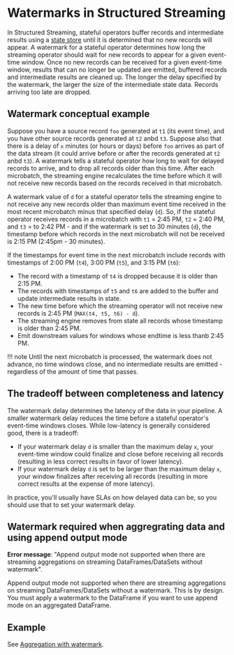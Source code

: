# Watermarks in Structured Streaming

In Structured Streaming, stateful operators buffer records and intermediate results using a [state store](../stream_options/state_stores.md) until it is determined that no new records will appear. A watermark for a stateful operator determines how long the streaming operator should wait for new records to appear for a given event-time window. Once no new records can be received for a given event-time window, results that can no longer be updated are emitted, buffered records and intermediate results are cleaned up. The longer the delay specified by the watermark, the larger the size of the intermediate state data. Records arriving too late are dropped.

## Watermark conceptual example

Suppose you have a source record `foo` generated at `t1` (its event time), and you have other source records generated at `t2` anbd `t3`. Suppose also that there is a delay of `x` minutes (or hours or days) before `foo` arrives as part of the data stream (it could arrive before or after the records generated at `t2` anbd `t3`). A watermark tells a stateful operator how long to wait for delayed records to arrive, and to drop all records older than this time. After each microbatch, the streaming engine recalculates the time before which it will not receive new records based on the records received in that microbatch.

A watermark value of `d` for a stateful operator tells the streaming engine to not receive any new records older than maximum event time received in the most recent microbatch minus that specified delay (`d`). So, if the stateful operator receives records in a microbatch with `t1` = 2:45 PM, `t2` = 2:40 PM, and `t3` = to 2:42 PM -  and if the watermark is set to 30 minutes (`d`), the timestamp before which records in the next microbatch will not be received is 2:15 PM (2:45pm - 30 minutes).

If the timestamps for event time in the next microbatch include records with timestamps of 2:00 PM (`t4`), 3:00 PM (`t5`), and 3:15 PM (`t6`):

- The record with a timestamp of `t4` is dropped because it is older than 2:15 PM.
- The records with timestamps of `t5` and `t6` are added to the buffer and update intermediate results in state.
- The new time before which the streaming operator will not receive new records is 2:45 PM (`MAX(t4, t5, t6) - d`).
- The streaming engine removes from state all records whose timestamp is older than 2:45 PM.
- Emit downstream values for windows whose endtime is less thanb 2:45 PM.

!!! note
    Until the next microbatch is processed, the watermark does not advance, no time windows close, and no intermediate results are emitted - regardless of the amount of time that passes.

## The tradeoff between completeness and latency

The watermark delay determines the latency of the data in your pipeline. A smaller watermark delay reduces the time before a stateful operator's event-time windows closes. While low-latency is generally considered good, there is a tradeoff:

- If your watermark delay `d` is smaller than the maximum delay `x`, your event-time window could finalize and close before receiving all records (resulting in less correct results in favor of lower latency). 
- If your watermark delay `d` is set to be larger than the maximum delay `x`, your window finalizes after receiving all records (resulting in more correct results at the expense of more latency). 

In practice, you'll usually have SLAs on how delayed data can be, so you should use that to set your watermark delay.

## Watermark required when aggregrating data and using append output mode

**Error message**: "Append output mode not supported when there are streaming aggregations on streaming DataFrames/DataSets without watermark".

Append output mode not supported when there are streaming aggregations on streaming DataFrames/DataSets without a watermark. This is by design. You must apply a watermark to the DataFrame if you want to use append mode on an aggregated DataFrame.

## Example

See [Aggregation with watermark](../../examples/aggregation-with-watermark.md).
